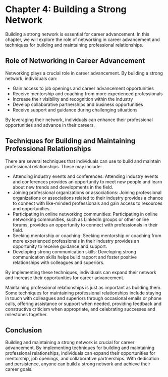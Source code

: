Chapter 4: Building a Strong Network
====================================

Building a strong network is essential for career advancement. In this chapter, we will explore the role of networking in career advancement and techniques for building and maintaining professional relationships.

Role of Networking in Career Advancement
----------------------------------------

Networking plays a crucial role in career advancement. By building a strong network, individuals can:

* Gain access to job openings and career advancement opportunities
* Receive mentorship and coaching from more experienced professionals
* Increase their visibility and recognition within the industry
* Develop collaborative partnerships and business opportunities
* Receive support and guidance during challenging situations

By leveraging their network, individuals can enhance their professional opportunities and advance in their careers.

Techniques for Building and Maintaining Professional Relationships
------------------------------------------------------------------

There are several techniques that individuals can use to build and maintain professional relationships. These may include:

* Attending industry events and conferences: Attending industry events and conferences provides an opportunity to meet new people and learn about new trends and developments in the field.
* Joining professional organizations or associations: Joining professional organizations or associations related to their industry provides a chance to connect with like-minded professionals and gain access to resources and opportunities.
* Participating in online networking communities: Participating in online networking communities, such as LinkedIn groups or other online forums, provides an opportunity to connect with professionals in their field.
* Seeking mentorship or coaching: Seeking mentorship or coaching from more experienced professionals in their industry provides an opportunity to receive guidance and support.
* Developing strong communication skills: Developing strong communication skills helps build rapport and foster positive relationships with colleagues and superiors.

By implementing these techniques, individuals can expand their network and increase their opportunities for career advancement.

Maintaining professional relationships is just as important as building them. Some techniques for maintaining professional relationships include staying in touch with colleagues and superiors through occasional emails or phone calls, offering assistance or support when needed, providing feedback and constructive criticism when appropriate, and celebrating successes and milestones together.

Conclusion
----------

Building and maintaining a strong network is crucial for career advancement. By implementing techniques for building and maintaining professional relationships, individuals can expand their opportunities for mentorship, job openings, and collaborative partnerships. With dedication and persistence, anyone can build a strong network and achieve their career goals.


